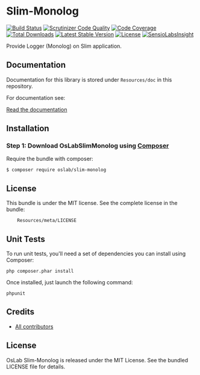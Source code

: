 Slim-Monolog
========================

[![Build Status](https://travis-ci.org/OsLab/slim-monolog.svg?branch=master)](https://travis-ci.org/OsLab/slim-monolog)
[![Scrutinizer Code Quality](https://scrutinizer-ci.com/g/OsLab/slim-monolog/badges/quality-score.png?b=master)](https://scrutinizer-ci.com/g/OsLab/slim-monolog/?branch=master)
[![Code Coverage](https://scrutinizer-ci.com/g/OsLab/slim-monolog/badges/coverage.png?b=master)](https://scrutinizer-ci.com/g/OsLab/slim-monolog/?branch=master)
[![Total Downloads](https://poser.pugx.org/OsLab/slim-monolog/downloads)](https://packagist.org/packages/OsLab/slim-monolog)
[![Latest Stable Version](https://poser.pugx.org/OsLab/slim-monolog/v/stable)](https://packagist.org/packages/OsLab/slim-monolog)
[![License](https://poser.pugx.org/OsLab/slim-monolog/license)](https://packagist.org/packages/OsLab/SupervisorBundle)
[![SensioLabsInsight](https://insight.sensiolabs.com/projects/7b0545d2-9b0a-437a-b937-416742ea7ce7/mini.png)](https://insight.sensiolabs.com/projects/7b0545d2-9b0a-437a-b937-416742ea7ce7)

Provide Logger (Monolog) on Slim application.

Documentation
-------------

Documentation for this library is stored under `Resources/doc` in this repository.

For documentation see:

[Read the documentation](Resources/doc/index.md)

Installation
------------

### Step 1: Download OsLabSlimMonolog using [Composer](http://getcomposer.org)

Require the bundle with composer:

    $ composer require oslab/slim-monolog

License
-------

This bundle is under the MIT license. See the complete license in the bundle:

```
    Resources/meta/LICENSE
```

Unit Tests
------------

To run unit tests, you'll need a set of dependencies you can install using Composer:
```
php composer.phar install
```

Once installed, just launch the following command:
```
phpunit
```

## Credits

* [All contributors](https://github.com/OsLab/slim-monolog/graphs/contributors)

## License

OsLab Slim-Monolog is released under the MIT License. See the bundled LICENSE file for details.
